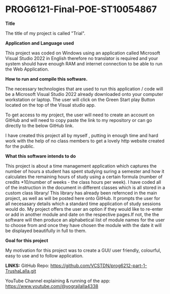 # PROG6121-Final-POE-ST10054867

**Title**

The title of my project is called "Trial".

**Application and Language used**

This project was coded on Windows using an application called Microsoft Visual Studio 2022 in English therefore no translator is required and your system should have enough RAM and internet connection to be able to run the Web Application.

**How to run and compile this software.**

The necessary technologies that are used to run this application / code will be a Microsoft Visual Studio 2022 already downloaded onto your computer workstation or laptop. The user will click on the Green Start play Button located on the top of the Visual studio app.

To get access to my project, the user will need to create an account on GitHub and will need to copy paste the link to my repository or can go directly to the below GitHub link.

I have created this project all by myself , putting in enough time and hard work with the help of no class members to get a lovely http website created for the public.

**What this software intends to do**

This project is about a time management application which captures the number of hours a student has spent studying suring a semester and how it calculates the remaining hours of study using a certain formula (number of credits *10/number of weeks - the class hours per week). 
I have coded all of the instruction in the document in different classes which is all stored in a custom class library/ This library has already been refernced in the main project, as well as will be posted here onto GitHub. It prompts the user for all necesasary details which a standard time application of study sessions would do. 
My project offers the user an option if they would like to re-enter or add in another module and date on the respective pages.If not, the the software will then produce an alphabetical list of module names for the user to choose from and once they have chosen the module with the date it will be displayed beautifully in full to them.

**Goal for this project**

My motivation for this project was to create a GUI/ user friendly, colourful, easy to use and to follow application.

**LINKS:**
GitHub Repo: https://github.com/VCSTDN/prog6212-part-1-TrushaLalla.git


YouTube Channel explaining & running of the app: https://www.youtube.com/@yograjlalla4338 
